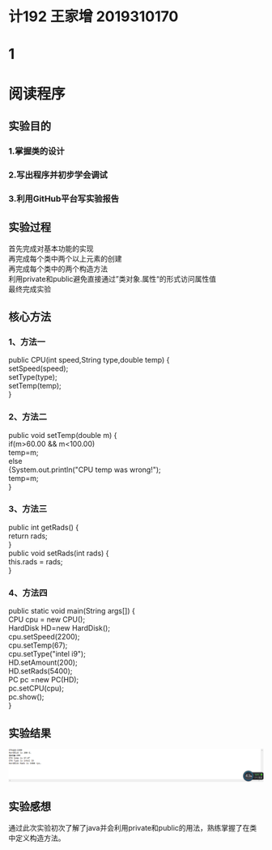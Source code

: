# 计192 王家增 2019310170
# 1
# 阅读程序

## 实验目的
### 1.掌握类的设计
### 2.写出程序并初步学会调试
### 3.利用GitHub平台写实验报告
## 实验过程
首先完成对基本功能的实现  
再完成每个类中两个以上元素的创建  
再完成每个类中的两个构造方法  
利用private和public避免直接通过”类对象.属性“的形式访问属性值  
最终完成实验
## 核心方法
### 1、方法一
  
  public CPU(int speed,String type,double temp) {  
	setSpeed(speed);  
	setType(type);  
	setTemp(temp);  
}
### 2、方法二

public void setTemp(double m) {  
	if(m>60.00 && m<100.00)  
		temp=m;  
	    else   
	    	{System.out.println("CPU temp was wrong!");  
	    	temp=m;  
	    	}
### 3、方法三
 public int getRads() {  
			return rads;  
		}  
	   public void setRads(int rads) {  
		   this.rads = rads;  
	}
### 4、方法四
public static void main(String args[]) {  
	       CPU cpu = new CPU();  
	       HardDisk HD=new HardDisk();  
	       cpu.setSpeed(2200);  
	       cpu.setTemp(67);  
	       cpu.setType("intel i9");  
	       HD.setAmount(200);  
	       HD.setRads(5400);  
	       PC pc =new PC(HD);  
	       pc.setCPU(cpu);  
	       pc.show();  
	    }
## 实验结果
![1](https://github.com/Wangjiazeng123/EXP1/blob/main/2061873356d408af44749acb946ae38.png)
## 实验感想
通过此次实验初次了解了java并会利用private和public的用法，熟练掌握了在类中定义构造方法。
